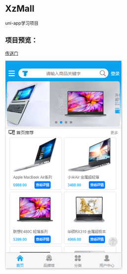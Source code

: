 # XzMall
uni-app学习项目
## 项目预览：

[传送门](https://github.com/ywz85/XzMall/tree/master/preview)

![首页](https://github.com/ywz85/XzMall/blob/master/preview/%E9%A6%96%E9%A1%B5.png?raw=true)

